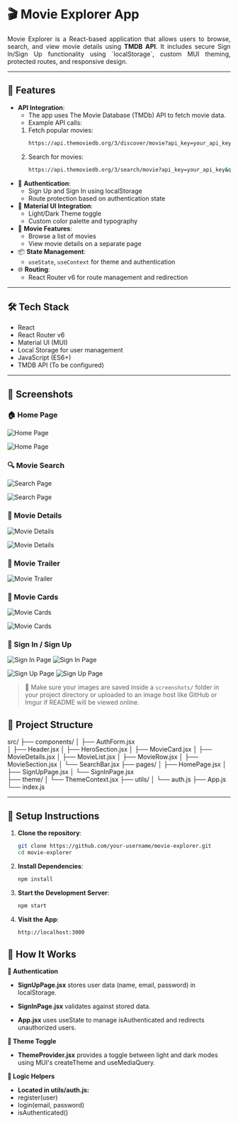 # 🎬 Movie Explorer App

<p style="text-align: justify;">Movie Explorer is a React-based application that allows users to browse, search, and view movie details using <strong>TMDB API</strong>. It includes secure Sign In/Sign Up functionality using `localStorage`, custom MUI theming, protected routes, and responsive design.
</p>

---

## 🚀 Features

- **API Integration**:
  - The app uses The Movie Database (TMDb) API to fetch movie data.
  - Example API calls:
  1. Fetch popular movies:
      ```bash
      https://api.themoviedb.org/3/discover/movie?api_key=your_api_key&sort_by=popularity.desc
      
  2. Search for movies:
     ```bash
     https://api.themoviedb.org/3/search/movie?api_key=your_api_key&query=movie_title

- 🔐 **Authentication**:
  - Sign Up and Sign In using localStorage
  - Route protection based on authentication state
- 🎨 **Material UI Integration**:
  - Light/Dark Theme toggle
  - Custom color palette and typography
- 🎥 **Movie Features**:
  - Browse a list of movies
  - View movie details on a separate page
- 📦 **State Management**:
  - `useState`, `useContext` for theme and authentication
- 🌐 **Routing**:
  - React Router v6 for route management and redirection

---

## 🛠️ Tech Stack

- React
- React Router v6
- Material UI (MUI)
- Local Storage for user management
- JavaScript (ES6+)
- TMDB API (To be configured)

---

## 📸 Screenshots

### 🏠 Home Page
![Home Page](screenshots/hmlm.png)

![Home Page](screenshots/hmdm.png)

### 🔍 Movie Search
![Search Page](screenshots/mslm.png)

![Search Page](screenshots/msdm.png)

### 🎥 Movie Details
![Movie Details](screenshots/mdlm.png)

![Movie Details](screenshots/mddm.png)

### 🎥 Movie Trailer
![Movie Trailer](screenshots/mvtrailer.png)

### 🎥 Movie Cards
![Movie Cards](screenshots/mclm.png)

![Movie Cards](screenshots/mcdm.png)

### 🔐 Sign In / Sign Up
![Sign In Page](screenshots/silm.png)
![Sign In Page](screenshots/sidm.png)

![Sign Up Page](screenshots/sulm.png)
![Sign Up Page](screenshots/sudm.png)

> 📁 Make sure your images are saved inside a `screenshots/` folder in your project directory or uploaded to an image host like GitHub or Imgur if README will be viewed online.


## 📁 Project Structure

src/
├── components/
│   ├── AuthForm.jsx          
│   ├── Header.jsx
│   ├── HeroSection.jsx
│   ├── MovieCard.jsx
│   ├── MovieDetails.jsx
│   ├── MovieList.jsx
│   ├── MovieRow.jsx
│   ├── MovieSection.jsx
│   └── SearchBar.jsx
├── pages/
│   ├── HomePage.jsx
│   ├── SignUpPage.jsx
│   └── SignInPage.jsx       
├── theme/
│   └── ThemeContext.jsx
├── utils/
│   └── auth.js
├── App.js
└── index.js

---

## 🧪 Setup Instructions

1. **Clone the repository**:
   ```bash
   git clone https://github.com/your-username/movie-explorer.git
   cd movie-explorer

2. **Install Dependencies**:
   ```bash
   npm install

3. **Start the Development Server**:
   ```bash
   npm start

4. **Visit the App**:
   ```bash
   http://localhost:3000


## 📌 How It Works
**🔐 Authentication**

- **SignUpPage.jsx** stores user data (name, email, password) in localStorage.

- **SignInPage.jsx** validates against stored data.

- **App.jsx** uses useState to manage isAuthenticated and redirects unauthorized users.

**🌙 Theme Toggle**

- **ThemeProvider.jsx** provides a toggle between light and dark modes using MUI's createTheme and useMediaQuery.

**🧠 Logic Helpers**
- **Located in utils/auth.js:**
- register(user)
- login(email, password)
- isAuthenticated()


